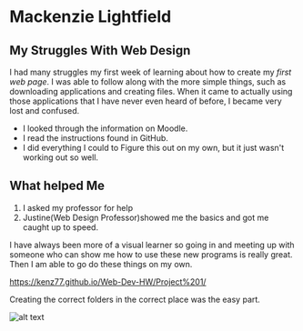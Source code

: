 # Mackenzie Lightfield

## **My Struggles With Web Design**
I had many struggles my first week of learning about how to create my *first web page*. I was able to follow along with the more simple things, such as downloading applications and creating files. When it came to actually using those applications that I have never even heard of before, I became very lost and confused.
- I looked through the information on Moodle.
- I read the instructions found in GitHub.
- I did everything I could to Figure this out on my own, but it just wasn't working out so well.

## **What helped Me**
1. I asked my professor for help
2. Justine(Web Design Professor)showed me the basics and got me caught up to speed.

I have always been more of a visual learner so going in and meeting up with someone who can show me how to use these new programs is really great. Then I am able to go do these things on my own.

https://kenz77.github.io/Web-Dev-HW/Project%201/

Creating the correct folders in the correct place was the easy part.

![alt text](https://github.com/kenz77/Web-Dev-HW/blob/master/Project%201/Images/2017-09-11.png )
